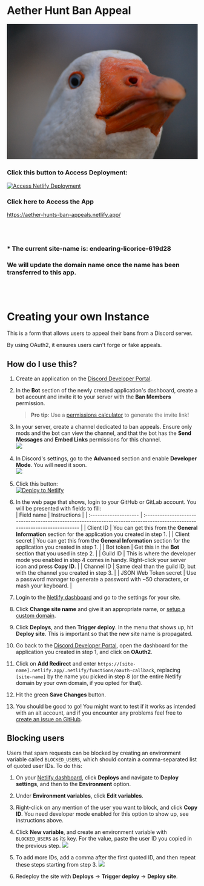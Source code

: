 

# Aether Hunt Ban Appeal

![alt text](./Honk.png)

### Click this button to Access Deployment:  
   [![Access Netlify Deployment](https://www.netlify.com/img/deploy/button.svg)](
https://app.netlify.com/sites/aether-hunts-ban-appeals/deploys)

### Click here to Access the App
https://aether-hunts-ban-appeals.netlify.app/

<br />
<br />

### * The current site-name is: **endearing-licorice-619d28**
### We will update the domain name once the name has been transferred to this app.

<br />
<br />

# Creating your own Instance

This is a form that allows users to appeal their bans from a Discord server.

By using OAuth2, it ensures users can't forge or fake appeals.

## How do I use this?

1. Create an application on the [Discord Developer Portal](https://discord.com/developers/applications).

2. In the **Bot** section of the newly created application's dashboard, create a bot account and invite it to your server with the **Ban Members** permission.  
   > **Pro tip**: Use a [permissions calculator](https://finitereality.github.io/permissions-calculator/) to generate the invite link!

3. In your server, create a channel dedicated to ban appeals. Ensure only mods and the bot can view the channel, and that the bot has the **Send Messages** and **Embed Links** permissions for this channel.  
   ![](https://cdn.discordapp.com/attachments/924837858878034003/1014080015115239424/unknown.png)

4. In Discord's settings, go to the **Advanced** section and enable **Developer Mode**. You will need it soon.  
   ![](https://cdn.discordapp.com/attachments/924837858878034003/1014086132738306119/unknown.png)

5. Click this button:  
   [![Deploy to Netlify](https://www.netlify.com/img/deploy/button.svg)](https://app.netlify.com/start/deploy?repository=https://github.com/sylveon/discord-ban-appeals)

6. In the web page that shows, login to your GitHub or GitLab account. You will be presented with fields to fill:  
   | Field name            | Instructions                                                                                                               |
   | :-------------------- | :------------------------------------------------------------------------------------------------------------------------- |
   | Client ID             | You can get this from the **General Information** section for the application you created in step 1.                       |
   | Client secret         | You can get this from the **General Information** section for the application you created in step 1.                       |
   | Bot token             | Get this in the **Bot** section that you used in step 2.                                                                   |
   | Guild ID              | This is where the developer mode you enabled in step 4 comes in handy. Right-click your server icon and press **Copy ID**. |
   | Channel ID            | Same deal than the guild ID, but with the channel you created in step 3.                                                   |
   | JSON Web Token secret | Use a password manager to generate a password with ~50 characters, or mash your keyboard.                                  |

7. Login to the [Netlify dashboard](https://app.netlify.com) and go to the settings for your site.

8. Click **Change site name** and give it an appropriate name, or [setup a custom domain](https://docs.netlify.com/domains-https/custom-domains/).

9. Click **Deploys**, and then **Trigger deploy**. In the menu that shows up, hit **Deploy site**. This is important so that the new site name is propagated.

10. Go back to the [Discord Developer Portal](https://discord.com/developers/applications), open the dashboard for the application you created in step 1, and click on **OAuth2**.

11. Click on **Add Redirect** and enter `https://[site-name].netlify.app/.netlify/functions/oauth-callback`, replacing `[site-name]` by the name you picked in step 8 (or the entire Netlify domain by your own domain, if you opted for that).

12. Hit the green **Save Changes** button.

13. You should be good to go! You might want to test if it works as intended with an alt account, and if you encounter any problems feel free to [create an issue on GitHub](https://github.com/sylveon/discord-ban-appeals/issues/new).

## Blocking users

Users that spam requests can be blocked by creating an environment variable called `BLOCKED_USERS`, which should contain a comma-separated list of quoted user IDs. To do this:

1. On your [Netlify dashboard](https://app.netlify.com), click **Deploys** and navigate to **Deploy settings**, and then to the **Environment** option.

2. Under **Environment variables**, click **Edit variables**.

3. Right-click on any mention of the user you want to block, and click **Copy ID**. You need developer mode enabled for this option to show up, see instructions above.

4. Click **New variable**, and create an environment variable with `BLOCKED_USERS` as its key. For the value, paste the user ID you copied in the previous step.
   ![](https://i.imgur.com/5hGRufC.png)

5. To add more IDs, add a comma after the first quoted ID, and then repeat these steps starting from step 3.
   ![](https://i.imgur.com/jNKgS2B.png)

6. Redeploy the site with **Deploys** -> **Trigger deploy** -> **Deploy site**.
